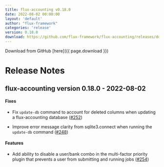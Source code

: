 ```yaml
---
title: flux-accounting v0.18.0
date: 2022-08-02 00:00:00
layout: 'default'
author: "flux-framework"
categories: 'release'
version: 0.18.0
download: https://github.com/flux-framework/flux-accounting/releases/download/v0.18.0/flux-accounting-0.18.0.tar.gz
---
```


Download from GitHub [here]({{ page.download }})

# Release Notes

flux-accounting version 0.18.0 - 2022-08-02
-------------------------------------------

#### Fixes

* Fix `update-db` command to account for deleted columns when updating a
flux-accounting database ([#252](https://github.com/flux-accounting/issues/252))

* Improve error message clarity from sqlite3.connect when running the
`update-db` command ([#248](https://github.com/flux-accounting/issues/248))

#### Features

* Add ability to disable a user/bank combo in the multi-factor priority plugin
that prevents a user from submitting and running jobs ([#254](https://github.com/flux-accounting/issues/254))
